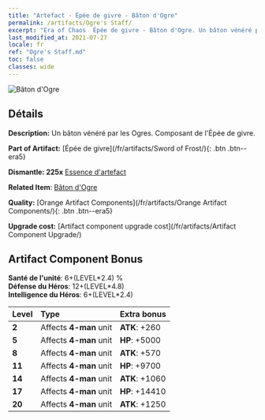 ```yaml
---
title: "Artefact - Épée de givre - Bâton d'Ogre"
permalink: /artifacts/Ogre's Staff/
excerpt: "Era of Chaos  Épée de givre - Bâton d'Ogre. Un bâton vénéré par les Ogres. Composant de l'Épée de givre."
last_modified_at: 2021-07-27
locale: fr
ref: "Ogre's Staff.md"
toc: false
classes: wide
---
```


 ![Bâton d'Ogre](/images/t/artifact_40434.png)



## Détails

 **Description:** Un bâton vénéré par les Ogres. Composant de l'Épée de givre.

 **Part of Artifact:** [Épée de givre](/fr/artifacts/Sword of Frost/){: .btn .btn--era5}

 **Dismantle: 225x** [Essence d'artefact](/ItemsFR/con_905/)

 **Related Item**: [Bâton d'Ogre](/ItemsFR/art_163/)

 **Quality:** [Orange Artifact Components](/fr/artifacts/Orange Artifact Components/){: .btn .btn--era5}

 **Upgrade cost:** [Artifact component upgrade cost](/fr/artifacts/Artifact Component Upgrade/)

## Artifact Component Bonus

  **Santé de l'unité**: 6+(LEVEL\*2.4) %<br/>**Défense du Héros**: 12+(LEVEL\*4.8)<br/>**Intelligence du Héros**: 6+(LEVEL\*2.4)

  |  Level  | Type |    Extra bonus  | 
  |:--------|:-----|:----------------| 
  | **2** | Affects **4-man** unit | **ATK**: +260 | 
  | **5** | Affects **4-man** unit | **HP**: +5000 | 
  | **8** | Affects **4-man** unit | **ATK**: +570 | 
  | **11** | Affects **4-man** unit | **HP**: +9700 | 
  | **14** | Affects **4-man** unit | **ATK**: +1060 | 
  | **17** | Affects **4-man** unit | **HP**: +14410 | 
  | **20** | Affects **4-man** unit | **ATK**: +1250 | 
